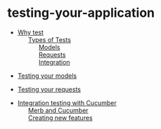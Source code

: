 # testing-your-application

 <ul class='toc'><li><a href='/en/testing-your-application/why'>Why test</a><ul style='list-style: none;'><li><a href='/en/testing-your-application/why#types_of_tests'>Types of Tests</a><ul style='list-style: none;'><li><a href='/en/testing-your-application/why#models'>Models</a></li><li><a href='/en/testing-your-application/why#requests'>Requests</a></li><li><a href='/en/testing-your-application/why#integration'>Integration</a></li></ul></li></ul></li></ul>

<ul class='toc'><li><a href='/en/testing-your-application/models'>Testing your models</a></li></ul>

<ul class='toc'><li><a href='/en/testing-your-application/requests'>Testing your requests</a></li></ul>

<ul class='toc'><li><a href='/en/testing-your-application/cucumber'>Integration testing with Cucumber</a><ul style='list-style: none;'><li><a href='/en/testing-your-application/cucumber#merb_and_cucumber'>Merb and Cucumber</a></li><li><a href='/en/testing-your-application/cucumber#creating_new_features'>Creating new features</a></li></ul></li></ul> 